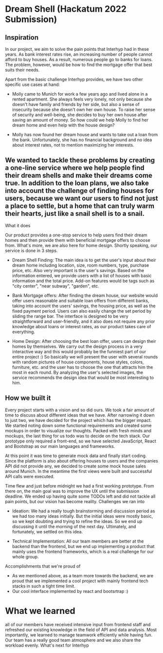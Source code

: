 # Dream Shell (Hackatum 2022 Submission)



## Inspiration

In our project, we aim to solve the pain points that Interhyp had in these years. As bank interest rates rise, an increasing number of people cannot afford to buy houses. As a result, numerous people go to banks for loans. The problem, however, would be how to find the mortgage offer that best suits their needs.

Apart from the basic challenge Interhyp provides, we have two other specific use cases at hand:

- Molly came to Munich for work a few years ago and lived alone in a rented apartment. She always feels very lonely, not only because she doesn't have family and friends by her side, but also a sense of insecurity because she doesn't own her own house. To raise her sense of security and well-being, she decides to buy her own house after saving an amount of money. So how could we help Molly to find her dream home and even help with the house design?

- Molly has now found her dream house and wants to take out a loan from the bank. Unfortunately, she has no financial background and no idea about interest rates, not to mention maximizing her interests.

## We wanted to tackle these problems by creating a one-line service where we help people find their dream shells and make their dreams come true. In addition to the loan plans, we also take into account the challenge of finding houses for users, because we want our users to find not just a place to settle, but a home that can truly warm their hearts, just like a snail shell is to a snail.
What it does

Our product provides a one-stop service to help users find their dream homes and then provide them with beneficial mortgage offers to choose from. What's more, we are also here for home design. Shortly speaking, our service is done in 3 steps.

- Dream Shell Finding: The main idea is to get the user's input about their dream home including location, size, room numbers, type, purchase price, etc. Also very important is the user's savings. Based on the information entered, we provide users with a list of houses with basic information and the total price. Add-on features would be tags such as "city center", "near subway", "garden", etc.

- Bank Mortgage offers: After finding the dream house, our website would offer users reasonable and suitable loan offers from different banks, taking into account the users' savings, the housing price, as well as the fixed payment period. Users can also easily change the set period by sliding the range bar. The interface is designed to be very straightforward and user-friendly, and it also does not require any prior knowledge about loans or interest rates, as our product takes care of everything.

- Home Design: After choosing the best loan offer, users can design their homes by themselves. We carry out the design process in a very interactive way and this would probably be the funniest part of our entire project :) So basically we will present the user with several rounds with random pictures of house components, house styles, colors, furniture, etc. and the user has to choose the one that attracts him the most in each round. By analyzing the user's selected images, the service recommends the design idea that would be most interesting to him.

## How we built it

Every project starts with a vision and so did ours. We took a fair amount of time to discuss about different ideas that we have. After narrowing it down to just two, we have decided for the project which has the bigger impact. We started noting down some functional requirements and created some mockups in order to visualize our thoughts. Packed with fresh minds and mockups, the last thing for us todo was to decide on the tech stack. Our prototype only required a front-end, so we have selected JavaScript, React and Bootstrap as our main languages and frameworks.

At this point it was time to generate mock data and finally start coding. Since the platform is also about offering houses to users and the companies API did not provide any, we decided to create some mock house sales around Munich. In the meantime the first views were built and successful API calls were executed.

Time flew and just before midnight we had a first working prototype. From there on, the main goal was to improve the UX until the submission deadline. We ended up having quite some TODOs left and did not tackle all pain points, but our vision has become reality.
Challenges we ran into

- Ideation: We had a really tough brainstorming and discussion period as we had too many ideas initially. But the initial ideas were mostly basic, so we kept doubting and trying to refine the ideas. So we end up discussing it until the morning of the next day. Ultimately, and fortunately, we settled on this idea.

- Technical Implementation: All our team members are better at the backend than the frontend, but we end up implementing a product that mainly uses the frontend frameworks, which is a real challenge for our whole group.

Accomplishments that we're proud of

- As we mentioned above, as a team more towards the backend, we are proud that we implemented a cool project with mainly frontend tech stacks in such a tight time limit.
- Our cool interface implemented by react and bootsrtrap :)

# What we learned

all of our members have received intensive input from frontend staff and refreshed our existing knowledge in the field of API and data analysis. Most importantly, we learned to manage teamwork efficiently while having fun. Our team has a really good team atmosphere and we also share the workload evenly.
What's next for Interhyp




